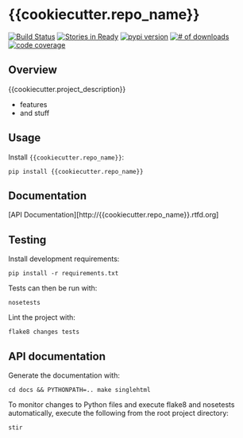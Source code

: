 # {{cookiecutter.repo_name}}

[![Build Status](https://secure.travis-ci.org/{{cookiecutter./{{cookiecutter.repo_name}}.png)](http://travis-ci.org/{{cookiecutter.github_username}}/{{cookiecutter.repo_name}})
[![Stories in Ready](https://badge.waffle.io/{{cookiecutter.github_username}}/{{cookiecutter.repo_name}}.png?label=ready)](https://waffle.io/{{cookiecutter.github_username}}/{{cookiecutter.repo_name}})
[![pypi version](https://badge.fury.io/py/{{cookiecutter.repo_name}}.png)](http://badge.fury.io/py/{{cookiecutter.repo_name}})
[![# of downloads](https://pypip.in/d/{{cookiecutter.repo_name}}/badge.png)](https://crate.io/packages/{{cookiecutter.repo_name}}?version=latest)
[![code coverage](https://coveralls.io/repos/{{cookiecutter.github_username}}/{{cookiecutter.repo_name}}/badge.png?branch=master)](https://coveralls.io/r/{{cookiecutter.github_username}}/{{cookiecutter.repo_name}}?branch=master)

## Overview

{{cookiecutter.project_description}}

* features
* and stuff 

## Usage

Install `{{cookiecutter.repo_name}}`:

    pip install {{cookiecutter.repo_name}}

## Documentation

[API Documentation][http://{{cookiecutter.repo_name}}.rtfd.org]

## Testing

Install development requirements:

    pip install -r requirements.txt

Tests can then be run with:

    nosetests

Lint the project with:

    flake8 changes tests

## API documentation

Generate the documentation with:

    cd docs && PYTHONPATH=.. make singlehtml

To monitor changes to Python files and execute flake8 and nosetests
automatically, execute the following from the root project directory:

    stir
